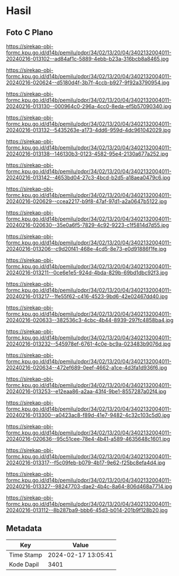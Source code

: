 # Hasil

## Foto C Plano

https://sirekap-obj-formc.kpu.go.id/d14b/pemilu/pdpr/34/02/13/20/04/3402132004011-20240216-013102--ad84af1c-5889-4ebb-b23a-316bcb8a8465.jpg

https://sirekap-obj-formc.kpu.go.id/d14b/pemilu/pdpr/34/02/13/20/04/3402132004011-20240216-020624--d5180d4f-3b7f-4ccb-b927-9f92a3790954.jpg

https://sirekap-obj-formc.kpu.go.id/d14b/pemilu/pdpr/34/02/13/20/04/3402132004011-20240216-013130--000964c0-296a-4cc0-8eda-ef5b57090340.jpg

https://sirekap-obj-formc.kpu.go.id/d14b/pemilu/pdpr/34/02/13/20/04/3402132004011-20240216-013132--5435263e-a173-4dd6-959d-4dc961042029.jpg

https://sirekap-obj-formc.kpu.go.id/d14b/pemilu/pdpr/34/02/13/20/04/3402132004011-20240216-013138--146130b3-0123-4582-95e4-2130a677a252.jpg

https://sirekap-obj-formc.kpu.go.id/d14b/pemilu/pdpr/34/02/13/20/04/3402132004011-20240216-013142--4653bd04-27c3-4bcd-b2d5-a18aea0479c6.jpg

https://sirekap-obj-formc.kpu.go.id/d14b/pemilu/pdpr/34/02/13/20/04/3402132004011-20240216-020629--ccea2217-b9f8-47af-97d1-a2a0647b5122.jpg

https://sirekap-obj-formc.kpu.go.id/d14b/pemilu/pdpr/34/02/13/20/04/3402132004011-20240216-020630--35e0a6f5-7829-4c92-9223-c1f5814d7d55.jpg

https://sirekap-obj-formc.kpu.go.id/d14b/pemilu/pdpr/34/02/13/20/04/3402132004011-20240216-013206--c9d20f41-468e-4cd5-8e73-e0d91886f1fe.jpg

https://sirekap-obj-formc.kpu.go.id/d14b/pemilu/pdpr/34/02/13/20/04/3402132004011-20240216-013211--0ce6e1e5-924d-4bda-829b-69bd1dbc92f3.jpg

https://sirekap-obj-formc.kpu.go.id/d14b/pemilu/pdpr/34/02/13/20/04/3402132004011-20240216-013217--1fe55f62-c416-4523-9bd6-42e02467dd40.jpg

https://sirekap-obj-formc.kpu.go.id/d14b/pemilu/pdpr/34/02/13/20/04/3402132004011-20240216-020633--382536c3-4cbc-4b44-8939-297fc4858ba4.jpg

https://sirekap-obj-formc.kpu.go.id/d14b/pemilu/pdpr/34/02/13/20/04/3402132004011-20240216-013232--545978ef-6761-4c0e-bc9a-023483b9076d.jpg

https://sirekap-obj-formc.kpu.go.id/d14b/pemilu/pdpr/34/02/13/20/04/3402132004011-20240216-020634--472ef689-0eef-4662-a1ce-4d3fa1d936f6.jpg

https://sirekap-obj-formc.kpu.go.id/d14b/pemilu/pdpr/34/02/13/20/04/3402132004011-20240216-013253--e12eaa86-a2aa-43f4-9be1-8557287a02f4.jpg

https://sirekap-obj-formc.kpu.go.id/d14b/pemilu/pdpr/34/02/13/20/04/3402132004011-20240216-013300--a0423ac8-f89d-41e7-9482-4c32c103c5d0.jpg

https://sirekap-obj-formc.kpu.go.id/d14b/pemilu/pdpr/34/02/13/20/04/3402132004011-20240216-020636--95c51cee-78e4-4b41-a589-4635648c1601.jpg

https://sirekap-obj-formc.kpu.go.id/d14b/pemilu/pdpr/34/02/13/20/04/3402132004011-20240216-013317--f5c09feb-b079-4b17-9e62-f25bc8efa4d4.jpg

https://sirekap-obj-formc.kpu.go.id/d14b/pemilu/pdpr/34/02/13/20/04/3402132004011-20240216-013327--98247703-dae2-4b4c-8a64-806d468a7714.jpg

https://sirekap-obj-formc.kpu.go.id/d14b/pemilu/pdpr/34/02/13/20/04/3402132004011-20240216-013112--8b287ba9-bbb6-45d3-b014-201b9f128b20.jpg


## Metadata

| Key        | Value               |
| ---------- | ------------------- |
| Time Stamp | 2024-02-17 13:05:41 |
| Kode Dapil | 3401                |



